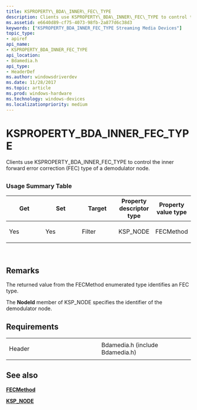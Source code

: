 ```yaml
---
title: KSPROPERTY\_BDA\_INNER\_FEC\_TYPE
description: Clients use KSPROPERTY\_BDA\_INNER\_FEC\_TYPE to control the inner forward error correction (FEC) type of a demodulator node.
ms.assetid: e6640d89-cf75-4073-98fb-2a877d6c38d3
keywords: ["KSPROPERTY_BDA_INNER_FEC_TYPE Streaming Media Devices"]
topic_type:
- apiref
api_name:
- KSPROPERTY_BDA_INNER_FEC_TYPE
api_location:
- Bdamedia.h
api_type:
- HeaderDef
ms.author: windowsdriverdev
ms.date: 11/28/2017
ms.topic: article
ms.prod: windows-hardware
ms.technology: windows-devices
ms.localizationpriority: medium
---
```


# KSPROPERTY\_BDA\_INNER\_FEC\_TYPE


Clients use KSPROPERTY\_BDA\_INNER\_FEC\_TYPE to control the inner forward error correction (FEC) type of a demodulator node.

## <span id="ddk_ksproperty_bda_inner_fec_type_ks"></span><span id="DDK_KSPROPERTY_BDA_INNER_FEC_TYPE_KS"></span>


### <span id="Usage_Summary_Table"></span><span id="usage_summary_table"></span><span id="USAGE_SUMMARY_TABLE"></span>Usage Summary Table

<table>
<colgroup>
<col width="20%" />
<col width="20%" />
<col width="20%" />
<col width="20%" />
<col width="20%" />
</colgroup>
<thead>
<tr class="header">
<th>Get</th>
<th>Set</th>
<th>Target</th>
<th>Property descriptor type</th>
<th>Property value type</th>
</tr>
</thead>
<tbody>
<tr class="odd">
<td><p>Yes</p></td>
<td><p>Yes</p></td>
<td><p>Filter</p></td>
<td><p>KSP_NODE</p></td>
<td><p>FECMethod</p></td>
</tr>
</tbody>
</table>

 

Remarks
-------

The returned value from the FECMethod enumerated type identifies an FEC type.

The **NodeId** member of KSP\_NODE specifies the identifier of the demodulator node.

Requirements
------------

<table>
<colgroup>
<col width="50%" />
<col width="50%" />
</colgroup>
<tbody>
<tr class="odd">
<td><p>Header</p></td>
<td>Bdamedia.h (include Bdamedia.h)</td>
</tr>
</tbody>
</table>

## <span id="see_also"></span>See also


[**FECMethod**](https://msdn.microsoft.com/library/windows/hardware/ff559594)

[**KSP\_NODE**](https://msdn.microsoft.com/library/windows/hardware/ff566720)

 

 






